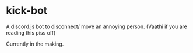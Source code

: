 # kick-bot
A discord.js bot to disconnect/ move an annoying person. (Vaathi if you are reading this piss off)

Currently in the making.
